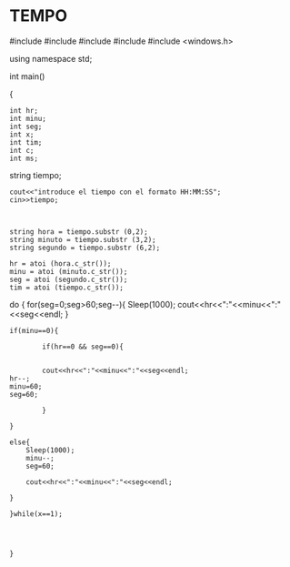 # TEMPO
#include <string>
#include <ctime>
#include <cstdlib>
#include <iostream>
#include <windows.h>

using namespace std;

int main()


{

    int hr;
    int minu;
    int seg;
    int x;
    int tim;
    int c;
    int ms;
string tiempo;




    cout<<"introduce el tiempo con el formato HH:MM:SS";
    cin>>tiempo;



    string hora = tiempo.substr (0,2);
    string minuto = tiempo.substr (3,2);
    string segundo = tiempo.substr (6,2);

    hr = atoi (hora.c_str());
    minu = atoi (minuto.c_str());
    seg = atoi (segundo.c_str());
    tim = atoi (tiempo.c_str());



do
    {
        for(seg=0;seg>60;seg--){
            Sleep(1000);
            cout<<hr<<":"<<minu<<":"<<seg<<endl;
        }

    if(minu==0){

            if(hr==0 && seg==0){


            cout<<hr<<":"<<minu<<":"<<seg<<endl;
    hr--;
    minu=60;
    seg=60;

            }

    }

    else{
        Sleep(1000);
        minu--;
        seg=60;

        cout<<hr<<":"<<minu<<":"<<seg<<endl;

    }

    }while(x==1);




    }

